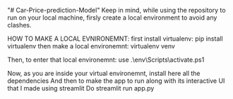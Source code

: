 "# Car-Price-prediction-Model" 
Keep in mind, while using the repository to run on your local machine, firsly create a local environment to avoid any clashes.

HOW TO MAKE A LOCAL EVNIRONEMNT:
first install virtualenv:
  pip install virtualenv
then make a local environemnt:
  virtualenv venv
  
Then, to enter that local environemnt:
  use .\env\Scripts\activate.ps1
  
Now, as you are inside your virtual environemnt, install here all the dependencies
And then to make the app to run along with its interactive UI that I made using streamlit
Do
  streamlit run app.py
